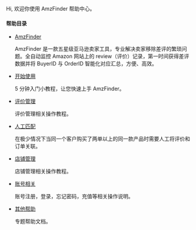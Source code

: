 Hi, 欢迎你使用 AmzFinder 帮助中心。

####  帮助目录

 - [AmzFinder](http://www.amzfinder.com)
    
    AmzFinder 是一款五星级亚马逊卖家工具，专业解决卖家移除差评的繁琐问题。全自动监控 Amazon 网站上的 review（评价）记录，第一时间获得差评数据并将 BuyerID 与 OrderID 智能化对应汇总，方便、高效。

 - [开始使用](start.md)

    5️ 分钟入门小教程，让您快速上手 AmzFinder。

 - [评价管理](review.md)

    评价管理相关操作教程。

 - [人工匹配](review/match.md)

    在极少情况下当同一个客户购买了两单以上的同一款产品时需要人工将评价和订单关联。

 - [店铺管理](store.md)

    店铺管理相关操作教程。

 - [账号相关](account.md)

    账号注册，登录，忘记密码，充值等相关操作说明。

 - [其他帮助](other.md)

    专题帮助文档。